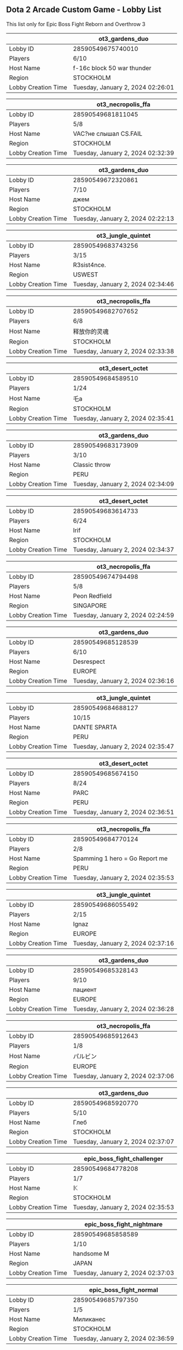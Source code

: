 ## Dota 2 Arcade Custom Game - Lobby List

This list only for Epic Boss Fight Reborn and Overthrow 3

|  | ot3_gardens_duo |
| ------ | ------ |
| Lobby ID | 28590549675740010 |
| Players | 6/10 |
| Host Name | f-16c block 50 war thunder |
| Region | STOCKHOLM |
| Lobby Creation Time | Tuesday, January 2, 2024 02:26:01 |


|  | ot3_necropolis_ffa |
| ------ | ------ |
| Lobby ID | 28590549681811045 |
| Players | 5/8 |
| Host Name | VAC?не слышал CS.FAIL |
| Region | STOCKHOLM |
| Lobby Creation Time | Tuesday, January 2, 2024 02:32:39 |


|  | ot3_gardens_duo |
| ------ | ------ |
| Lobby ID | 28590549672320861 |
| Players | 7/10 |
| Host Name | джем |
| Region | STOCKHOLM |
| Lobby Creation Time | Tuesday, January 2, 2024 02:22:13 |


|  | ot3_jungle_quintet |
| ------ | ------ |
| Lobby ID | 28590549683743256 |
| Players | 3/15 |
| Host Name | R3sist4nce. |
| Region | USWEST |
| Lobby Creation Time | Tuesday, January 2, 2024 02:34:46 |


|  | ot3_necropolis_ffa |
| ------ | ------ |
| Lobby ID | 28590549682707652 |
| Players | 6/8 |
| Host Name | 释放你的灵魂 |
| Region | STOCKHOLM |
| Lobby Creation Time | Tuesday, January 2, 2024 02:33:38 |


|  | ot3_desert_octet |
| ------ | ------ |
| Lobby ID | 28590549684589510 |
| Players | 1/24 |
| Host Name | 乇a |
| Region | STOCKHOLM |
| Lobby Creation Time | Tuesday, January 2, 2024 02:35:41 |


|  | ot3_gardens_duo |
| ------ | ------ |
| Lobby ID | 28590549683173909 |
| Players | 3/10 |
| Host Name | Classic throw |
| Region | PERU |
| Lobby Creation Time | Tuesday, January 2, 2024 02:34:09 |


|  | ot3_desert_octet |
| ------ | ------ |
| Lobby ID | 28590549683614733 |
| Players | 6/24 |
| Host Name | Irif |
| Region | STOCKHOLM |
| Lobby Creation Time | Tuesday, January 2, 2024 02:34:37 |


|  | ot3_necropolis_ffa |
| ------ | ------ |
| Lobby ID | 28590549674794498 |
| Players | 5/8 |
| Host Name | Peon Redfield |
| Region | SINGAPORE |
| Lobby Creation Time | Tuesday, January 2, 2024 02:24:59 |


|  | ot3_gardens_duo |
| ------ | ------ |
| Lobby ID | 28590549685128539 |
| Players | 6/10 |
| Host Name | Desrespect |
| Region | EUROPE |
| Lobby Creation Time | Tuesday, January 2, 2024 02:36:16 |


|  | ot3_jungle_quintet |
| ------ | ------ |
| Lobby ID | 28590549684688127 |
| Players | 10/15 |
| Host Name | DANTE SPARTA |
| Region | PERU |
| Lobby Creation Time | Tuesday, January 2, 2024 02:35:47 |


|  | ot3_desert_octet |
| ------ | ------ |
| Lobby ID | 28590549685674150 |
| Players | 8/24 |
| Host Name | PARC |
| Region | PERU |
| Lobby Creation Time | Tuesday, January 2, 2024 02:36:51 |


|  | ot3_necropolis_ffa |
| ------ | ------ |
| Lobby ID | 28590549684770124 |
| Players | 2/8 |
| Host Name | Spamming 1 hero = Go Report me |
| Region | PERU |
| Lobby Creation Time | Tuesday, January 2, 2024 02:35:53 |


|  | ot3_jungle_quintet |
| ------ | ------ |
| Lobby ID | 28590549686055492 |
| Players | 2/15 |
| Host Name | Ignaz |
| Region | EUROPE |
| Lobby Creation Time | Tuesday, January 2, 2024 02:37:16 |


|  | ot3_gardens_duo |
| ------ | ------ |
| Lobby ID | 28590549685328143 |
| Players | 9/10 |
| Host Name | пациент |
| Region | EUROPE |
| Lobby Creation Time | Tuesday, January 2, 2024 02:36:28 |


|  | ot3_necropolis_ffa |
| ------ | ------ |
| Lobby ID | 28590549685912643 |
| Players | 1/8 |
| Host Name | パルビン |
| Region | EUROPE |
| Lobby Creation Time | Tuesday, January 2, 2024 02:37:06 |


|  | ot3_gardens_duo |
| ------ | ------ |
| Lobby ID | 28590549685920770 |
| Players | 5/10 |
| Host Name | Глеб |
| Region | STOCKHOLM |
| Lobby Creation Time | Tuesday, January 2, 2024 02:37:07 |


|  | epic_boss_fight_challenger |
| ------ | ------ |
| Lobby ID | 28590549684778208 |
| Players | 1/7 |
| Host Name | 𝕂 |
| Region | STOCKHOLM |
| Lobby Creation Time | Tuesday, January 2, 2024 02:35:53 |


|  | epic_boss_fight_nightmare |
| ------ | ------ |
| Lobby ID | 28590549685858589 |
| Players | 1/10 |
| Host Name | handsome M |
| Region | JAPAN |
| Lobby Creation Time | Tuesday, January 2, 2024 02:37:03 |


|  | epic_boss_fight_normal |
| ------ | ------ |
| Lobby ID | 28590549685797350 |
| Players | 1/5 |
| Host Name | Миликанес |
| Region | STOCKHOLM |
| Lobby Creation Time | Tuesday, January 2, 2024 02:36:59 |


